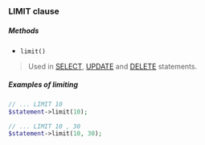 ### LIMIT clause

##### Methods

+ `limit()`

> Used in [SELECT](https://github.com/FaaPz/Slim-PDO/blob/master/docs/Statement/SELECT.md), [UPDATE](https://github.com/FaaPz/Slim-PDO/blob/master/docs/Statement/UPDATE.md) and [DELETE](https://github.com/FaaPz/Slim-PDO/blob/master/docs/Statement/DELETE.md) statements.

##### Examples of limiting

```php
// ... LIMIT 10
$statement->limit(10);

// ... LIMIT 10 , 30
$statement->limit(10, 30);
```